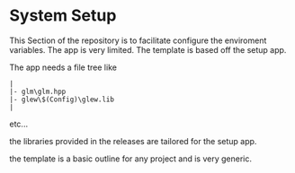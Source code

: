 # System Setup
This Section of the repository is to facilitate configure the enviroment variables. The app is very limited. The template is based off the setup app.

The app needs a file tree like
```
|
|- glm\glm.hpp
|- glew\$(Config)\glew.lib
|
```
etc...

the libraries  provided in the releases are tailored for the setup app.

the template is a basic outline for any project and is very generic.
